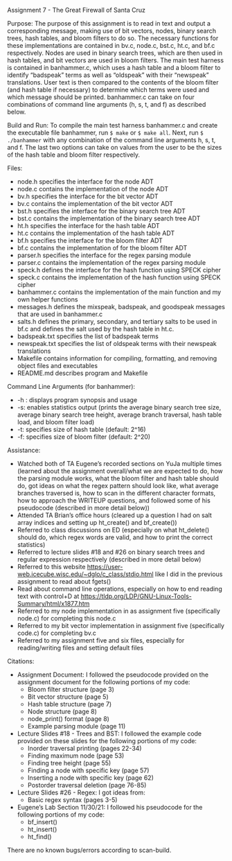 Assignment 7 - The Great Firewall of Santa Cruz

Purpose: The purpose of this assignment is to read in text and output a corresponding message, making use of bit vectors, nodes, binary search trees, hash tables, and bloom filters to do so. The necessary functions for these implementations are contained in bv.c, node.c, bst.c, ht.c, and bf.c respectively. Nodes are used in binary search trees, which are then used in hash tables, and bit vectors are used in bloom filters. The main test harness is contained in banhammer.c, which uses a hash table and a bloom filter to identify “badspeak” terms as well as “oldspeak” with their “newspeak” translations. User text is then compared to the contents of the bloom filter (and hash table if necessary) to determine which terms were used and which message should be printed. banhammer.c can take on four combinations of command line arguments (h, s, t, and f) as described below. 

Build and Run: To compile the main test harness banhammer.c and create the executable file banhammer, run `$ make` or `$ make all`. Next, run `$ ./banhammer` with any combination of the command line arguments h, s, t, and f. The last two options can take on values from the user to be the sizes of the hash table and bloom filter respectively.

Files:
- node.h specifies the interface for the node ADT
- node.c contains the implementation of the node ADT
- bv.h specifies the interface for the bit vector ADT
- bv.c contains the implementation of the bit vector ADT
- bst.h specifies the interface for the binary search tree ADT
- bst.c contains the implementation of the binary search tree ADT
- ht.h specifies the interface for the hash table ADT
- ht.c contains the implementation of the hash table ADT
- bf.h specifies the interface for the bloom filter ADT
- bf.c contains the implementation of for the bloom filter ADT
- parser.h specifies the interface for the regex parsing module
- parser.c contains the implementation of the regex parsing module
- speck.h defines the interface for the hash function using SPECK cipher
- speck.c contains the implementation of the hash function using SPECK cipher
- banhammer.c contains the implementation of the main function and my own helper functions
- messages.h defines the mixspeak, badspeak, and goodspeak messages that are used in banhammer.c
- salts.h defines the primary, secondary, and tertiary salts to be used in bf.c and defines the salt used by the hash table in ht.c.
- badspeak.txt specifies the list of badspeak terms
- newspeak.txt specifies the list of oldspeak terms with their newspeak translations
- Makefile contains information for compiling, formatting, and removing object files and executables
- README.md describes program and Makefile

Command Line Arguments (for banhammer):
- -h : displays program synopsis and usage
- -s: enables statistics output (prints the average binary search tree size, average binary search tree height, average branch traversal, hash table load, and bloom filter load)
- -t: specifies size of hash table (default: 2^16)
- -f: specifies size of bloom filter (default: 2^20)

Assistance:
- Watched both of TA Eugene’s recorded sections on YuJa multiple times (learned about the assignment overall/what we are expected to do, how the parsing module works, what the bloom filter and hash table should do, got ideas on what the regex pattern should look like, what average branches traversed is, how to scan in the different character formats, how to approach the WRITEUP questions, and followed some of his pseudocode (described in more detail below))
- Attended TA Brian’s office hours (cleared up a question I had on salt array indices and setting up ht_create() and bf_create())
- Referred to class discussions on ED (especially on what ht_delete() should do, which regex words are valid, and how to print the correct statistics)
- Referred to lecture slides #18 and #26 on binary search trees and regular expression respectively (described in more detail below)
- Referred to this website https://user-web.icecube.wisc.edu/~dglo/c_class/stdio.html like I did in the previous assignment to read about fgets()
- Read about command line operations, especially on how to end reading text with control+D at https://tldp.org/LDP/GNU-Linux-Tools-Summary/html/x1877.htm
- Referred to my node implementation in as assignment five (specifically node.c) for completing this node.c
- Referred to my bit vector implementation in assignment five (specifically code.c) for completing bv.c
- Referred to my assignment five and six files, especially for reading/writing files and setting default files

Citations:
- Assignment Document: I followed the pseudocode provided on the assignment document for the following portions of my code:
    - Bloom filter structure (page 3)
    - Bit vector structure (page 5)
    - Hash table structure (page 7)
    - Node structure (page 8)
    - node_print() format (page 8)
    - Example parsing module (page 11)
- Lecture Slides #18 - Trees and BST: I followed the example code provided on these slides for the following portions of my code:
    - Inorder traversal printing (pages 22-34)
    - Finding maximum node (page 53)
    - Finding tree height (page 55)
    - Finding a node with specific key (page 57)
    - Inserting a node with specific key (page 62)
    - Postorder traversal deletion (page 76-85)
- Lecture Slides #26 - Regex: I got ideas from:
    - Basic regex syntax (pages 3-5)
- Eugene’s Lab Section 11/30/21: I followed his pseudocode for the following portions of my code:
    - bf_insert()
    - ht_insert()
    - ht_find()

There are no known bugs/errors according to scan-build. 

